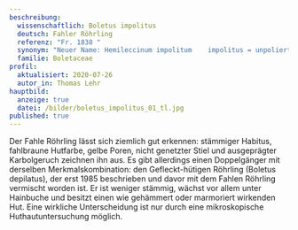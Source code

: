 ```yaml
---
beschreibung:
  wissenschaftlich: Boletus impolitus
  deutsch: Fahler Röhrling
  referenz: "Fr. 1838 "
  synonym: "Neuer Name: Hemileccinum impolitum    impolitus = unpoliert, schmucklos"
  familie: Boletaceae
profil:
  aktualisiert: 2020-07-26
  autor_in: Thomas Lehr
hauptbild:
  anzeige: true
  datei: /bilder/boletus_impolitus_01_tl.jpg
published: true
---
```

Der Fahle Röhrling lässt sich ziemlich gut erkennen: stämmiger Habitus, fahlbraune Hutfarbe, gelbe Poren, nicht genetzter Stiel und ausgeprägter Karbolgeruch zeichnen ihn aus.
Es gibt allerdings einen Doppelgänger mit derselben Merkmalskombination: den Gefleckt-hütigen Röhrling (Boletus depilatus), der erst 1985 beschrieben und davor mit dem Fahlen Röhrling vermischt worden ist. Er ist weniger stämmig, wächst vor allem unter Hainbuche und besitzt einen wie gehämmert oder marmoriert wirkenden Hut. Eine wirkliche Unterscheidung ist nur durch eine mikroskopische Huthautuntersuchung möglich.

